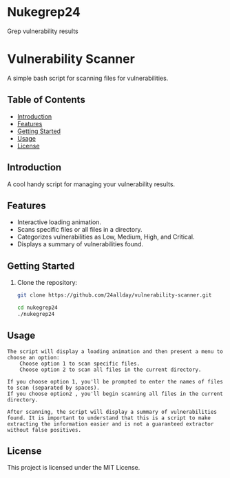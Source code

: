 # Nukegrep24
Grep vulnerability results
# Vulnerability Scanner

A simple bash script for scanning files for vulnerabilities.

## Table of Contents

- [Introduction](#introduction)
- [Features](#features)
- [Getting Started](#getting-started)
- [Usage](#usage)
- [License](#license)

## Introduction

A cool handy script for managing your vulnerability results.

## Features

- Interactive loading animation.
- Scans specific files or all files in a directory.
- Categorizes vulnerabilities as Low, Medium, High, and Critical.
- Displays a summary of vulnerabilities found.

## Getting Started

1. Clone the repository:

   ```bash
   git clone https://github.com/24allday/vulnerability-scanner.git

   cd nukegrep24
   ./nukegrep24
   ```
## Usage

    The script will display a loading animation and then present a menu to choose an option:
        Choose option 1 to scan specific files.
        Choose option 2 to scan all files in the current directory.

    If you choose option 1, you'll be prompted to enter the names of files to scan (separated by spaces).
    If you choose option2 , you'll begin scanning all files in the current directory.

    After scanning, the script will display a summary of vulnerabilities found. It is important to understand that this is a script to make extracting the information easier and is not a guaranteed extractor without false positives.

## License
This project is licensed under the MIT License.
